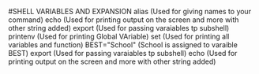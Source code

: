 #SHELL VARIABLES AND EXPANSION
alias (Used for giving names to your command)
echo (Used for printing output on the screen and more with other string added)
export (Used for passing varaiables tp subshell)
printenv (Used for printing Global VAriable)
set (Used for printing all variables and function)
BEST="School" (School is assigned to varaible BEST)
export (Used for passing varaiables tp subshell)
echo (Used for printing output on the screen and more with other string added)

